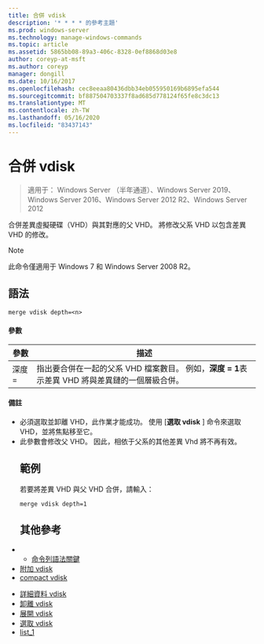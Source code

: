```yaml
---
title: 合併 vdisk
description: '* * * * 的參考主題'
ms.prod: windows-server
ms.technology: manage-windows-commands
ms.topic: article
ms.assetid: 5865bb08-89a3-406c-8328-0ef8868d03e8
author: coreyp-at-msft
ms.author: coreyp
manager: dongill
ms.date: 10/16/2017
ms.openlocfilehash: cec8eeaa80436dbb34eb055950169b6895efa544
ms.sourcegitcommit: bf887504703337f8ad685d778124f65fe8c3dc13
ms.translationtype: MT
ms.contentlocale: zh-TW
ms.lasthandoff: 05/16/2020
ms.locfileid: "83437143"
---
```

# <a name="merge-vdisk"></a>合併 vdisk

> 適用于： Windows Server （半年通道）、Windows Server 2019、Windows Server 2016、Windows Server 2012 R2、Windows Server 2012

合併差異虛擬硬碟（VHD）與其對應的父 VHD。 將修改父系 VHD 以包含差異 VHD 的修改。
> [!NOTE]
> 此命令僅適用于 Windows 7 和 Windows Server 2008 R2。
> ## <a name="syntax"></a>語法
> ```
> merge vdisk depth=<n>
> ```
> #### <a name="parameters"></a>參數
>
> | 參數 |                                                                                    描述                                                                                    |
> |-----------|-----------------------------------------------------------------------------------------------------------------------------------------------------------------------------------|
> | 深度 =<n> | 指出要合併在一起的父系 VHD 檔案數目。 例如，**深度 = 1**表示差異 VHD 將與差異鏈的一個層級合併。 |
>
>#### <a name="remarks"></a>備註
> - 必須選取並卸離 VHD，此作業才能成功。 使用 [**選取 vdisk** ] 命令來選取 VHD，並將焦點移至它。
> - 此參數會修改父 VHD。 因此，相依于父系的其他差異 Vhd 將不再有效。
>   ## <a name="examples"></a>範例
>   若要將差異 VHD 與父 VHD 合併，請輸入：
>   ```
>   merge vdisk depth=1
>   ```
>   ## <a name="additional-references"></a>其他參考
> - - [命令列語法關鍵](command-line-syntax-key.md)
> - [附加 vdisk](attach-vdisk.md)
> - [compact vdisk](compact-vdisk.md)

-   [詳細資料 vdisk](detail-vdisk.md)
-   [卸離 vdisk](detach-vdisk.md)
-   [展開 vdisk](expand-vdisk.md)
-   [選取 vdisk](select-vdisk.md)
-   [list_1](list_1.md)
